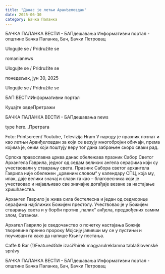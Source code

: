 ```yaml
---
title: "Данас је летњи Аранђеловдан"
date: 2025-06-30
category: Бачка Паланка
---
```


БАЧКА ПАЛАНКА ВЕСТИ - БАПдешавања Информативни портал - општине Бачка Паланка, Бач, Бачки Петровац

Ulogujte se / Pridružite se

romanianews

Ulogujte se / Pridružite se

понедељак, јун 30, 2025

Ulogujte se / Pridružite se

БАП ВЕСТИИнформативни портал

Куцајте овдеПретражи

БАЧКА ПАЛАНКА ВЕСТИ - БАПдешавања news

type here...Претрага

Foto: Printscreen/ Youtube, Televizija Hram
            У народу је празник познат и као летњи Аранђеловдан за који се везују многобројни обичаји, према којима је, оним који поштују веру тог дана забрањен скоро сваки рад.

Српска православна црква данас обележава празник Сабор Светог Архангела Гаврила, једног од седам великих ангела серафима који су учествовали у стварању света.
Празник Сабора светог архангела Гаврила није обележен „црвеним словом“ у календару СПЦ, која му, ипак, даје велики значај и слави га као – благовесника који је учествовао и најављивао све значајне догађаје везане за настајање хришћанства.


Архангел Гаврило је жива сила бестелесна и један од седморице серафима најближих Божијем престолу. Учествовао је у Божијем стварању света и у борби против „палих“ анђела, предвођених самим злом, Сатаном.


Архагел Гаврило је сведочанство о почетку настајања Божије творевине пренео пророку Мојсију јавивши му се у пустињи и поучивши га како да напише Књигу постања.

Caffe & Bar (1)FeaturedGde izaći?hírek magyarulreklamna tablaSlovenské správy

БАЧКА ПАЛАНКА ВЕСТИ - БАПдешавања Информативни портал - општине Бачка Паланка, Бач, Бачки Петровац
